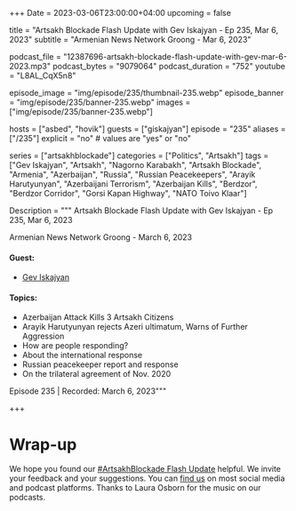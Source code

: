 +++
Date = 2023-03-06T23:00:00+04:00
upcoming = false 

title = "Artsakh Blockade Flash Update with Gev Iskajyan - Ep 235, Mar 6, 2023"
subtitle = "Armenian News Network Groong - Mar 6, 2023"

podcast_file = "12387696-artsakh-blockade-flash-update-with-gev-mar-6-2023.mp3"
podcast_bytes = "9079064"
podcast_duration = "752"
youtube = "L8AL_CqX5n8"

episode_image = "img/episode/235/thumbnail-235.webp"
episode_banner = "img/episode/235/banner-235.webp"
images = ["img/episode/235/banner-235.webp"]

hosts = ["asbed", "hovik"]
guests = ["giskajyan"]
episode = "235"
aliases = ["/235"]
explicit = "no" # values are "yes" or "no"


series = ["artsakhblockade"]
categories = ["Politics", "Artsakh"]
tags = ["Gev Iskajyan", "Artsakh", "Nagorno Karabakh", "Artsakh Blockade", "Armenia", "Azerbaijan", "Russia", "Russian Peacekeepers", "Arayik Harutyunyan", "Azerbaijani Terrorism", "Azerbaijan Kills", "Berdzor", "Berdzor Corridor", "Gorsi Kapan Highway", "NATO Toivo Klaar"]

Description = """
Artsakh Blockade Flash Update with Gev Iskajyan - Ep 235, Mar 6, 2023

Armenian News Network Groong - March 6, 2023

#### Guest: 
* [Gev Iskajyan](/guest/giskajyan)

#### Topics:
* Azerbaijan Attack Kills 3 Artsakh Citizens
* Arayik Harutyunyan rejects Azeri ultimatum, Warns of Further Aggression
* How are people responding?
* About the international response
* Russian peacekeeper report and response
* On the trilateral agreement of Nov. 2020

Episode 235 | Recorded: March 6, 2023"""

+++


# Wrap-up

We hope you found our [#ArtsakhBlockade Flash Update](https://podcasts.groong.org/) helpful. We invite your feedback and your suggestions. You can [find us](https://linktr.ee/groong) on most social media and podcast platforms. Thanks to Laura Osborn for the music on our podcasts.
